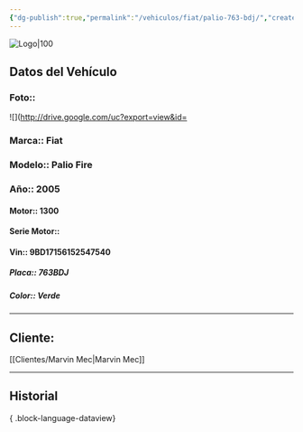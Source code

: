 ```yaml
---
{"dg-publish":true,"permalink":"/vehiculos/fiat/palio-763-bdj/","created":"","updated":""}
---
```


![Logo|100](http://drive.google.com/uc?export=view&id=137fl3TIZ0-PU8b-Pt0bsjclwHub_u78G)

## Datos del Vehículo 
### Foto:: 
![](http://drive.google.com/uc?export=view&id=

### Marca:: Fiat 
### Modelo:: Palio Fire
### Año:: 2005
#### Motor:: 1300
#### Serie Motor:: 
#### Vin:: 9BD17156152547540
##### Placa:: 763BDJ
##### Color:: Verde
---

## Cliente:

[[Clientes/Marvin Mec\|Marvin Mec]]

---

## Historial


{ .block-language-dataview} 